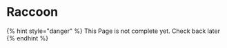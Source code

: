 # Raccoon

{% hint style="danger" %}
This Page is not complete yet. Check back later
{% endhint %}

